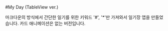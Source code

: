 #My Day (TableView ver.)

마크다운의 방식에서 간단한 일기를 위한 키워드 '#', '*'만 가져와서 일기장 앱을 만들었습니다. 카드 애니메이션은 없는 버전입니다.